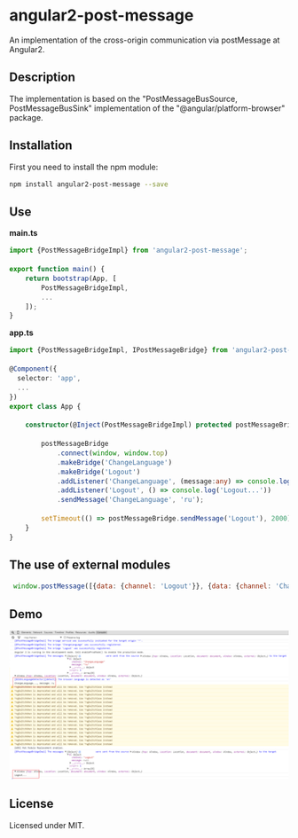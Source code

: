 # angular2-post-message

An implementation of the cross-origin communication via postMessage at Angular2.

## Description

The implementation is based on the "PostMessageBusSource, PostMessageBusSink" implementation of the "@angular/platform-browser" package.  

## Installation

First you need to install the npm module:
```sh
npm install angular2-post-message --save
```

## Use

**main.ts**
```typescript
import {PostMessageBridgeImpl} from 'angular2-post-message';

export function main() {
    return bootstrap(App, [
        PostMessageBridgeImpl,
        ...
    ]);
}
```

**app.ts**
```typescript
import {PostMessageBridgeImpl, IPostMessageBridge} from 'angular2-post-message';

@Component({
  selector: 'app',
  ...
})
export class App {

    constructor(@Inject(PostMessageBridgeImpl) protected postMessageBridge:IPostMessageBridge) {

        postMessageBridge
            .connect(window, window.top)
            .makeBridge('ChangeLanguage')
            .makeBridge('Logout')
            .addListener('ChangeLanguage', (message:any) => console.log('ChangeLanguage..., message:', message))
            .addListener('Logout', () => console.log('Logout...'))
            .sendMessage('ChangeLanguage', 'ru');

        setTimeout(() => postMessageBridge.sendMessage('Logout'), 2000);
    }
}
```

## The use of external modules

```javascript
 window.postMessage([{data: {channel: 'Logout'}}, {data: {channel: 'ChangeLanguage', message: 'es'}}], '*');
```

## Demo

![Preview](demo/preview.png)

## License

Licensed under MIT.